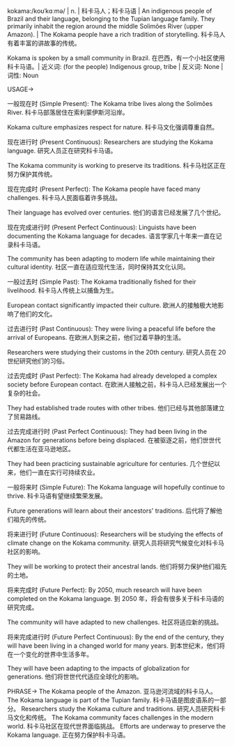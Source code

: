 kokama:/koʊˈkɑːmə/ | n. | 科卡马人；科卡马语 | An indigenous people of Brazil and their language, belonging to the Tupian language family.  They primarily inhabit the region around the middle Solimões River (upper Amazon). |  The Kokama people have a rich tradition of storytelling.  科卡马人有着丰富的讲故事的传统。

Kokama is spoken by a small community in Brazil. 在巴西，有一个小社区使用科卡马语。| 近义词: (for the people) Indigenous group, tribe | 反义词: None | 词性: Noun

USAGE->

一般现在时 (Simple Present):
The Kokama tribe lives along the Solimões River. 科卡马部落居住在索利蒙伊斯河沿岸。

Kokama culture emphasizes respect for nature. 科卡马文化强调尊重自然。


现在进行时 (Present Continuous):
Researchers are studying the Kokama language. 研究人员正在研究科卡马语。

The Kokama community is working to preserve its traditions. 科卡马社区正在努力保护其传统。


现在完成时 (Present Perfect):
The Kokama people have faced many challenges. 科卡马人民面临着许多挑战。

Their language has evolved over centuries. 他们的语言已经发展了几个世纪。


现在完成进行时 (Present Perfect Continuous):
Linguists have been documenting the Kokama language for decades.  语言学家几十年来一直在记录科卡马语。

The community has been adapting to modern life while maintaining their cultural identity.  社区一直在适应现代生活，同时保持其文化认同。


一般过去时 (Simple Past):
The Kokama traditionally fished for their livelihood.  科卡马人传统上以捕鱼为生。

European contact significantly impacted their culture. 欧洲人的接触极大地影响了他们的文化。


过去进行时 (Past Continuous):
They were living a peaceful life before the arrival of Europeans. 在欧洲人到来之前，他们过着平静的生活。

Researchers were studying their customs in the 20th century.  研究人员在 20 世纪研究他们的习俗。


过去完成时 (Past Perfect):
The Kokama had already developed a complex society before European contact.  在欧洲人接触之前，科卡马人已经发展出一个复杂的社会。

They had established trade routes with other tribes.  他们已经与其他部落建立了贸易路线。


过去完成进行时 (Past Perfect Continuous):
They had been living in the Amazon for generations before being displaced.  在被驱逐之前，他们世世代代都生活在亚马逊地区。

They had been practicing sustainable agriculture for centuries.  几个世纪以来，他们一直在实行可持续农业。


一般将来时 (Simple Future):
The Kokama language will hopefully continue to thrive.  科卡马语有望继续繁荣发展。

Future generations will learn about their ancestors' traditions. 后代将了解他们祖先的传统。


将来进行时 (Future Continuous):
Researchers will be studying the effects of climate change on the Kokama community.  研究人员将研究气候变化对科卡马社区的影响。

They will be working to protect their ancestral lands. 他们将努力保护他们祖先的土地。


将来完成时 (Future Perfect):
By 2050, much research will have been completed on the Kokama language. 到 2050 年，将会有很多关于科卡马语的研究完成。

The community will have adapted to new challenges. 社区将适应新的挑战。


将来完成进行时 (Future Perfect Continuous):
By the end of the century, they will have been living in a changed world for many years.  到本世纪末，他们将在一个变化的世界中生活多年。

They will have been adapting to the impacts of globalization for generations.  他们将世世代代适应全球化的影响。



PHRASE->
The Kokama people of the Amazon. 亚马逊河流域的科卡马人。
The Kokama language is part of the Tupian family. 科卡马语是图皮语系的一部分。
Researchers study the Kokama culture and traditions. 研究人员研究科卡马文化和传统。
The Kokama community faces challenges in the modern world. 科卡马社区在现代世界面临挑战。
Efforts are underway to preserve the Kokama language. 正在努力保护科卡马语。
